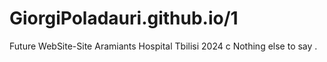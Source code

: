 # GiorgiPoladauri.github.io/1
Future WebSite-Site 
Aramiants Hospital Tbilisi 2024 c 
Nothing else to say .
